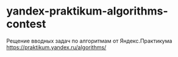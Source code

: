 # yandex-praktikum-algorithms-contest

Рещение вводных задач по алгоритмам от Яндекс.Практикума 
https://praktikum.yandex.ru/algorithms/
